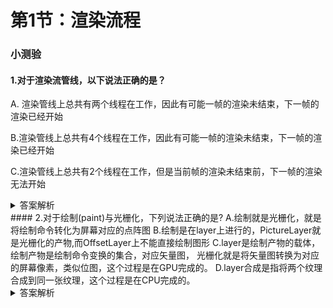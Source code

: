 # 第1节：渲染流程

### 小测验

#### 1.对于渲染流管线，以下说法正确的是？

A. 渲染管线上总共有两个线程在工作，因此有可能一帧的渲染未结束，下一帧的渲染已经开始

B.渲染管线上总共有4个线程在工作，因此有可能一帧的渲染未结束，下一帧的渲染已经开始

C.渲染管线上总共有2个线程在工作，但是当前帧的渲染未结束前，下一帧的渲染无法开始
<details>
<summary>
答案解析
</summary>
从调试器的帧火焰图可以看到，任何两个帧之间不存在重叠，因此选C
</details>
#### 2.对于绘制(paint)与光栅化，下列说法正确的是?
A.绘制就是光栅化，就是将绘制命令转化为屏幕对应的点阵图
B.绘制是在layer上进行的，PictureLayer就是光栅化的产物,而OffsetLayer上不能直接绘制图形
C.layer是绘制产物的载体，绘制产物是绘制命令变换的集合，对应矢量图， 光栅化就是将矢量图转换为对应 的屏幕像素，类似位图，这个过程是在GPU完成的。
D.layer合成是指将两个纹理合成到同一张纹理，这个过程是在CPU完成的。

<details>
<summary>
答案解析
</summary>
选C。绘制其实就是绘制命令打包，而合成就是将打包过的命令二次打包。光栅化才是将绘制命令转换为屏幕上显示的像素的。另外，虽然CPU里面有个线程叫Raster线程，这个线程却只为光栅化做准备，并不是真正完成光栅化。
</details>

